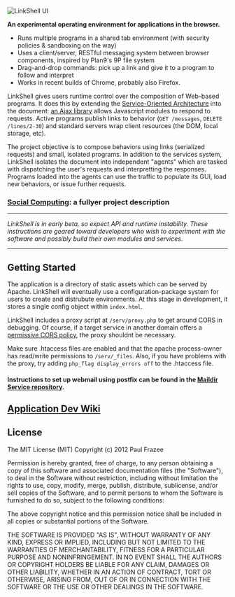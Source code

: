 ![LinkShell UI](http://linkshui.com/wp-content/uploads/2012/08/lshui_logo.png)

**An experimental operating environment for applications in the browser.**

 - Runs multiple programs in a shared tab environment (with security policies & sandboxing on the way)
 - Uses a client/server, RESTful messaging system between browser components, inspired by Plan9's 9P file system
 - Drag-and-drop commands: pick up a link and give it to a program to follow and interpret
 - Works in recent builds of Chrome, probably also Firefox.

LinkShell gives users runtime control over the composition of Web-based programs. It does this by extending the [Service-Oriented Architecture](http://en.wikipedia.org/wiki/Service-oriented_architecture) into the document: [an Ajax library](//github.com/pfraze/linkjs) allows Javascript modules to respond to requests. Active programs publish links to behavior (`GET /messages`, `DELETE /lines/2-30`) and standard servers wrap client resources (the DOM, local storage, etc).

The project objective is to compose behaviors using links (serialized requests) and small, isolated programs. In addition to the services system, LinkShell isolates the document into independent "agents" which are tasked with dispatching the user's requests and interpretting the responses. Programs loaded into the agents can use the traffic to populate its GUI, load new behaviors, or issue further requests.

### [Social Computing](https://github.com/pfraze/linkshui/wiki/Social-Computing): a fullyer project description

---

*LinkShell is in early beta, so expect API and runtime instability. These instructions are geared toward developers who wish to experiment with the software and possibly build their own modules and services.*

---

## Getting Started

The application is a directory of static assets which can be served by Apache. LinkShell will eventually use a configuration-package system for users to create and distrubute environments. At this stage in development, it stores a single config object within `index.html`.

LinkShell includes a proxy script at `/serv/proxy.php` to get around CORS in debugging. Of course, if a target service in another domain offers a [permissive CORS policy](https://www.google.com/search?q=CORS+ajax), the proxy shouldnt be necessary.

Make sure .htaccess files are enabled and that the apache process-owner has read/write permissions to `/serv/_files`. Also, if you have problems with the proxy, try adding `php_flag display_errors off` to the .htaccess file.

#### Instructions to set up webmail using postfix can be found in the [Maildir Service repository](https://github.com/pfraze/maildir-service).

## [Application Dev Wiki](https://github.com/pfraze/linkshui/wiki)

## License

The MIT License (MIT)
Copyright (c) 2012 Paul Frazee

Permission is hereby granted, free of charge, to any person obtaining a copy of this software and associated documentation files (the "Software"), to deal in the Software without restriction, including without limitation the rights to use, copy, modify, merge, publish, distribute, sublicense, and/or sell copies of the Software, and to permit persons to whom the Software is furnished to do so, subject to the following conditions:

The above copyright notice and this permission notice shall be included in all copies or substantial portions of the Software.

THE SOFTWARE IS PROVIDED "AS IS", WITHOUT WARRANTY OF ANY KIND, EXPRESS OR IMPLIED, INCLUDING BUT NOT LIMITED TO THE WARRANTIES OF MERCHANTABILITY, FITNESS FOR A PARTICULAR PURPOSE AND NONINFRINGEMENT. IN NO EVENT SHALL THE AUTHORS OR COPYRIGHT HOLDERS BE LIABLE FOR ANY CLAIM, DAMAGES OR OTHER LIABILITY, WHETHER IN AN ACTION OF CONTRACT, TORT OR OTHERWISE, ARISING FROM, OUT OF OR IN CONNECTION WITH THE SOFTWARE OR THE USE OR OTHER DEALINGS IN THE SOFTWARE.
